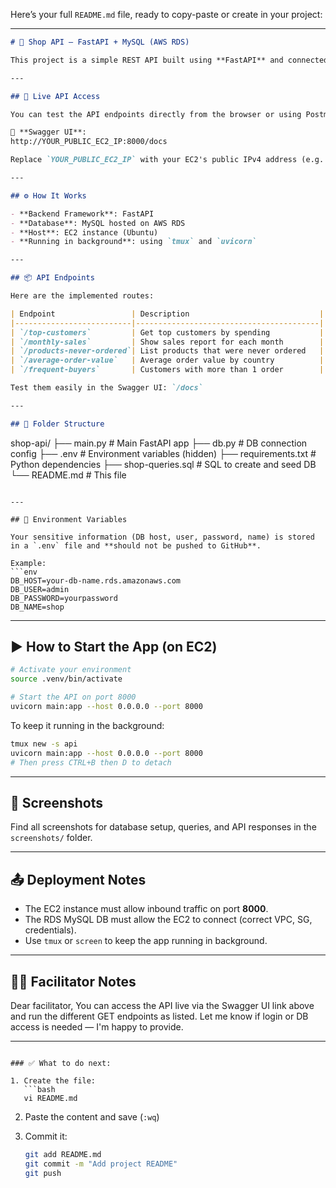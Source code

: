 Here’s your full `README.md` file, ready to copy-paste or create in your project:

---

```markdown
# 🛒 Shop API – FastAPI + MySQL (AWS RDS)

This project is a simple REST API built using **FastAPI** and connected to a **MySQL database on AWS RDS**. It allows querying useful business data like top customers, monthly sales, and more.

---

## 🔗 Live API Access

You can test the API endpoints directly from the browser or using Postman:

📍 **Swagger UI**:  
http://YOUR_PUBLIC_EC2_IP:8000/docs

Replace `YOUR_PUBLIC_EC2_IP` with your EC2's public IPv4 address (e.g. `http://18.203.67.253:8000/docs`)

---

## ⚙️ How It Works

- **Backend Framework**: FastAPI
- **Database**: MySQL hosted on AWS RDS
- **Host**: EC2 instance (Ubuntu)
- **Running in background**: using `tmux` and `uvicorn`

---

## 📦 API Endpoints

Here are the implemented routes:

| Endpoint                 | Description                             |
|--------------------------|-----------------------------------------|
| `/top-customers`         | Get top customers by spending           |
| `/monthly-sales`         | Show sales report for each month        |
| `/products-never-ordered`| List products that were never ordered   |
| `/average-order-value`   | Average order value by country          |
| `/frequent-buyers`       | Customers with more than 1 order        |

Test them easily in the Swagger UI: `/docs`

---

## 📂 Folder Structure

```

shop-api/
├── main.py              # Main FastAPI app
├── db.py                # DB connection config
├── .env                 # Environment variables (hidden)
├── requirements.txt     # Python dependencies
├── shop-queries.sql     # SQL to create and seed DB
└── README.md            # This file

````

---

## 🔐 Environment Variables

Your sensitive information (DB host, user, password, name) is stored in a `.env` file and **should not be pushed to GitHub**.

Example:
```env
DB_HOST=your-db-name.rds.amazonaws.com
DB_USER=admin
DB_PASSWORD=yourpassword
DB_NAME=shop
````

---

## ▶️ How to Start the App (on EC2)

```bash
# Activate your environment
source .venv/bin/activate

# Start the API on port 8000
uvicorn main:app --host 0.0.0.0 --port 8000
```

To keep it running in the background:

```bash
tmux new -s api
uvicorn main:app --host 0.0.0.0 --port 8000
# Then press CTRL+B then D to detach
```

---

## 📸 Screenshots

Find all screenshots for database setup, queries, and API responses in the `screenshots/` folder.

---

## 📤 Deployment Notes

* The EC2 instance must allow inbound traffic on port **8000**.
* The RDS MySQL DB must allow the EC2 to connect (correct VPC, SG, credentials).
* Use `tmux` or `screen` to keep the app running in background.

---

## 🧑‍🏫 Facilitator Notes

Dear facilitator,
You can access the API live via the Swagger UI link above and run the different GET endpoints as listed.
Let me know if login or DB access is needed — I'm happy to provide.

---

````

### ✅ What to do next:

1. Create the file:
   ```bash
   vi README.md
````

2. Paste the content and save (`:wq`)

3. Commit it:

   ```bash
   git add README.md
   git commit -m "Add project README"
   git push
   ```
